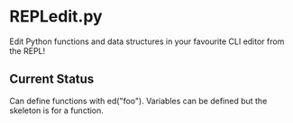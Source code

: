 REPLedit.py
===========

Edit Python functions and data structures in your favourite CLI editor from the REPL!

Current Status
--------------

Can define functions with ed("foo"). Variables can be defined but the skeleton is for a function.